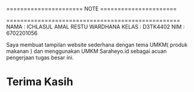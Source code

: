 ====================== NOTE ======================
			
			
==================================================
NAMA : ICHLASUL AMAL RESTU WARDHANA
KELAS : D3TK4402
NIM : 6702201056


Saya membuat tampilan website sederhana dengan tema
UMKM( produk makanan ) dan menggunakan UMKM
Saraheyo.id sebagai acuan pengerjaan tugas besar ini.

Terima Kasih
==================================================
